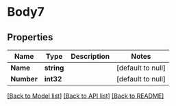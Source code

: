 # Body7

## Properties
Name | Type | Description | Notes
------------ | ------------- | ------------- | -------------
**Name** | **string** |  | [default to null]
**Number** | **int32** |  | [default to null]

[[Back to Model list]](../README.md#documentation-for-models) [[Back to API list]](../README.md#documentation-for-api-endpoints) [[Back to README]](../README.md)


